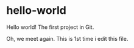 # hello-world
Hello world! The first project in Git.

Oh, we meet again. This is 1st time i edit this file.
